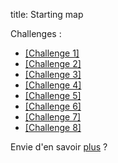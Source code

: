 title: Starting map

Challenges : 

* [\[Challenge 1\]](/challenge/question1)
* [\[Challenge 2\]](/challenge/question2)
* [\[Challenge 3\]](/challenge/ahautevoix)
* [\[Challenge 4\]](/challenge/conway)
* [\[Challenge 5\]](/challenge/vroum)
* [\[Challenge 6\]](/challenge/vigenere)
* [\[Challenge 7\]](/challenge/temps)
* [\[Challenge 8\]](/challenge/final)

Envie d'en savoir [plus](/page/test) ?